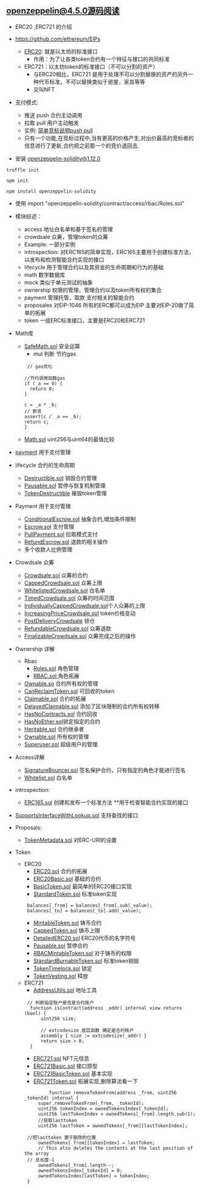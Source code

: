 
## openzeppelin@4.5.0源码阅读


- ERC20 ,ERC721 的介绍
- https://github.com/ethereum/EIPs
  - [ERC20](https://github.com/ethereum/EIPs/blob/master/EIPS/eip-20.md): 就是以太坊的标准接口
     - 作用：为了让各类token合约有一个特征与接口的共同标准
  - ERC721：以太坊token的标准接口（不可以分割的资产）
     - 与ERC20相比，ERC721 是用于处理不可以分割替换的资产的另外一种代币标准，不可以替换类似于房屋，家具等等
     - 又叫NFT
- 支付模式: 
  - 推送 push 合约主动调用
  - 拉取 pull 用户主动触发
  - 实例: [简单竞标说明push pull](contracts/PushPayment.sol)
  - 只有一个功能,在竞标过程中,当有更高的价格产生,对出价最高的竞标者的信息进行了更新,合约把之前那一个的竞价退回去.

- 安装  openzeppelin-solidity@1.12.0
```
truffle init 

npm init 

npm install openzeppelin-solidity  

```

- 使用 import "openzeppelin-solidity/contract/access/rbac/Roles.sol"
- 模块综述：
    - access 地址白名单和基于签名的管理
    - crowdsale 众筹，管理token的众筹
    - Example: 一部分实例
    - introspection: 对ERC165的简单实现，ERC165主要用于创建标准方法，以发布和检测智能合约实现的接口
    - lifecycle 用于管理合约以及其资金的生命周期和行为的基础
    - math 数学数据库
    - mock 类似于单元测试的抽象
    - ownership  权限的管理，管理合约以及token所有权的集合
    - payment  管理托管，取款 支付相关的智能合约
    - proposales 对EIP-1046 所有的ERC都可以成为EIP 主要对EIP-20做了简单的拓展
    - token 一组ERC标准接口，主要是ERC20和ERC721


- Math库 
  - [SafeMath.sol](node_modules/openzeppelin-solidity/contracts/math/SafeMath.sol) 安全运算
    - mul 判断  节约gas
    ```
     // gas优化
   
    //节约调用函数gas
    if (_a == 0) {
      return 0;
    }

    c = _a * _b;
    // 断言
    assert(c / _a == _b);
    return c;
    }
    ``` 
  - [Math.sol](node_modules/openzeppelin-solidity/contracts/math/Math.sol)  uint256与uint64的最值比较
- [payment](node_modules/openzeppelin-solidity/contracts/payment) 用于支付管理
- lifecycle 合约的生命周期
  - [Destructible.sol](node_modules/openzeppelin-solidity/contracts/lifecycle/Destructible.sol) 销毁合约管理
  - [Pausable.sol](node_modules/openzeppelin-solidity/contracts/lifecycle/Pausable.sol) 暂停与恢复机制管理
  - [TokenDestructible](node_modules/openzeppelin-solidity/contracts/lifecycle/TokenDestructible.sol)  摧毁token管理
- Payment 用于支付管理
  - [ConditionalEscrow.sol](node_modules/openzeppelin-solidity/contracts/payment/ConditionalEscrow.sol) 抽象合约,增加条件限制
  - [Escrow.sol](node_modules/openzeppelin-solidity/contracts/payment/Escrow.sol) 支付管理
  - [PullPayment.sol](node_modules/openzeppelin-solidity/contracts/payment/PullPayment.sol) 拉取模式支付
  - [RefundEscrow.sol](node_modules/openzeppelin-solidity/contracts/payment/RefundEscrow.sol) 退款的相关操作
  - [](node_modules/openzeppelin-solidity/contracts/payment/SplitPayment.sol) 多个收款人比例管理
- Crowdsale 众筹
  - [Crowdsale.sol](node_modules/openzeppelin-solidity/contracts/crowdsale/Crowdsale.sol) 众筹的合约
  - [CappedCrowdsale.sol](node_modules/openzeppelin-solidity/contracts/crowdsale/validation/CappedCrowdsale.sol) 众筹上限
  - [WhitelistedCrowdsale.sol](node_modules/openzeppelin-solidity/contracts/crowdsale/validation/WhitelistedCrowdsale.sol) 白名单
  - [TimedCrowdsale.sol](node_modules/openzeppelin-solidity/contracts/crowdsale/validation/TimedCrowdsale.sol) 众筹的时间范围
  - [IndividuallyCappedCrowdsale.sol](node_modules/openzeppelin-solidity/contracts/crowdsale/validation/IndividuallyCappedCrowdsale.sol)个人众筹的上限
  - [IncreasingPriceCrowdsale.sol](node_modules/openzeppelin-solidity/contracts/crowdsale/price/IncreasingPriceCrowdsale.sol) token价格变动
  - [PostDeliveryCrowdsale](node_modules/openzeppelin-solidity/contracts/crowdsale/distribution/PostDeliveryCrowdsale.sol) 锁仓
  - [RefundableCrowdsale.sol](node_modules/openzeppelin-solidity/contracts/crowdsale/distribution/RefundableCrowdsale.sol) 众筹退款
  - [FinalizableCrowdsale.sol](node_modules/openzeppelin-solidity/contracts/crowdsale/distribution/FinalizableCrowdsale.sol) 众筹完成之后的操作
- Ownership 详解
  - Rbac 
    - [Roles.sol](node_modules/openzeppelin-solidity/contracts/access/rbac/Roles.sol) 角色管理
    - [RBAC.sol ](node_modules/openzeppelin-solidity/contracts/access/rbac/RBAC.sol)角色拓展
  -  [Ownable.so](node_modules/openzeppelin-solidity/contracts/ownership/Ownable.sol) 合约所有权的管理
  - [CanReclaimToken.sol](node_modules/openzeppelin-solidity/contracts/ownership/CanReclaimToken.sol)  可回收的token
  - [Claimable.sol](node_modules/openzeppelin-solidity/contracts/ownership/Claimable.sol) 合约的拓展
  - [DelayedClaimable.sol](node_modules/openzeppelin-solidity/contracts/ownership/DelayedClaimable.sol) 添加了区块限制的合约所有权转移
  - [HasNoContracts.sol](node_modules/openzeppelin-solidity/contracts/ownership/HasNoContracts.sol) 合约回收
  - [HasNoEther.sol](node_modules/openzeppelin-solidity/contracts/ownership/HasNoEther.sol)锁定指定的合约
  - [Heritable.sol](node_modules/openzeppelin-solidity/contracts/ownership/Heritable.sol) 合约继承者
  - [Ownable.sol](node_modules/openzeppelin-solidity/contracts/ownership/Ownable.sol) 所有权的管理
  - [Superuser.sol](node_modules/openzeppelin-solidity/contracts/ownership/Superuser.sol) 超级用户的管理
-  Access详解
   - [SignatureBouncer.sol](node_modules/openzeppelin-solidity/contracts/access/SignatureBouncer.sol) 签名保护合约，只有指定的角色才能进行签名
   - [Whitelist.sol](node_modules/openzeppelin-solidity/contracts/access/Whitelist.sol) 白名单
- introspection:
   - [ERC165.sol](node_modules/openzeppelin-solidity/contracts/introspection/ERC165.sol)   创建和发布一个标准方法 **用于检查智能合约实现的接口
- [SupportsInterfaceWithLookup.sol](node_modules/openzeppelin-solidity/contracts/introspection/SupportsInterfaceWithLookup.sol) 支持查找的接口
- Proposals:
   - [TokenMetadata.sol](node_modules/openzeppelin-solidity/contracts/proposals/ERC1046/TokenMetadata.sol) 对ERC-URI的设置
- Token
   - ERC20
      - [ERC20.sol](node_modules/openzeppelin-solidity/contracts/token/ERC20/ERC20.sol)   合约的拓展
      - [ERC20Basic.sol](node_modules/openzeppelin-solidity/contracts/token/ERC20/ERC20Basic.sol) 基础的合约
      - [BasicToken.sol](node_modules/openzeppelin-solidity/contracts/token/ERC20/BasicToken.sol) 最简单的ERC20接口实现
      - [StandardToken.sol](node_modules/openzeppelin-solidity/contracts/token/ERC20/StandardToken.sol) 标准token实现
      ```
       balances[_from] = balances[_from].sub(_value);
       balances[_to] = balances[_to].add(_value);
      ``` 
      - [MintableToken.sol](node_modules/openzeppelin-solidity/contracts/token/ERC20/MintableToken.sol) 铸币合约
      - [CappedToken.sol](node_modules/openzeppelin-solidity/contracts/token/ERC20/CappedToken.sol) 铸币上限
      - [DetailedERC20.sol](node_modules/openzeppelin-solidity/contracts/token/ERC20/DetailedERC20.sol)   ERC20代币的名字符号
      - [Pausable.sol](node_modules/openzeppelin-solidity/contracts/lifecycle/Pausable.sol) 暂停合约
      - [RBACMintableToken.sol](node_modules/openzeppelin-solidity/contracts/token/ERC20/RBACMintableToken.sol) 对于铸币的权限
      - [StandardBurnableToken.sol](node_modules/openzeppelin-solidity/contracts/token/ERC20/StandardBurnableToken.sol) 标准token销毁
      - [TokenTimelock.sol](node_modules/openzeppelin-solidity/contracts/token/ERC20/TokenTimelock.sol) 锁定
      - [TokenVesting.sol](node_modules/openzeppelin-solidity/contracts/token/ERC20/TokenVesting.sol) 释放
  - ERC721
      - [AddressUtils.sol](node_modules/openzeppelin-solidity/contracts/AddressUtils.sol) 地址工具
      ```
       // 判断指定账户是否是合约账户
        function isContract(address _addr) internal view returns (bool) {
            uint256 size;
        
            // extcodesize 底层函数 确定是合约账户
            assembly { size := extcodesize(_addr) }
            return size > 0;
        }
      ``` 
      - [ERC721.sol](node_modules/openzeppelin-solidity/contracts/token/ERC721/ERC721.sol) NFT元信息
      - [ERC721Basic.sol](node_modules/openzeppelin-solidity/contracts/token/ERC721/ERC721Basic.sol) 接口原型
      - [ERC721BasicToken.sol](node_modules/openzeppelin-solidity/contracts/token/ERC721/ERC721BasicToken.sol) 基本实现
      - [ERC721Token.sol](node_modules/openzeppelin-solidity/contracts/token/ERC721/ERC721Token.sol) 拓展实现,删除算法看一下
       ```
                function removeTokenFrom(address _from, uint256 _tokenId) internal {
            super.removeTokenFrom(_from, _tokenId);
            uint256 tokenIndex = ownedTokensIndex[_tokenId];
            uint256 lastTokenIndex = ownedTokens[_from].length.sub(1);
            //获取lasttoken
            uint256 lastToken = ownedTokens[_from][lastTokenIndex];

        //把lasttoken 置于删除的位置
            ownedTokens[_from][tokenIndex] = lastToken;
            // This also deletes the contents at the last position of the array
        // 总长度-1
            ownedTokens[_from].length--;
            ownedTokensIndex[_tokenId] = 0;
            ownedTokensIndex[lastToken] = tokenIndex;
        }
       ``` 

